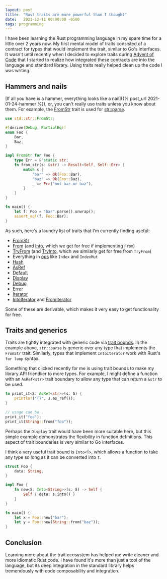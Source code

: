 ```yaml
---
layout: post
title:  "Rust traits are more powerful than I thought"
date:   2021-12-11 00:00:00 -0500
tags: programming
---
```


I have been learning the Rust programming language in my spare time for
a little over 2 years now. My first mental model of traits consisted of
a contract for types that would implement the trait, similar to Go's
interfaces. It wasn't until recently when I decided to explore traits
during [Advent of Code](https://adventofcode.com/2021/) that I started
to realize how integrated these contracts are into the language and
standard library. Using traits really helped clean up the code I was
writing.

## Hammers and nails
[If all you have is a hammer, everything looks like a nail]({% post_url 2021-01-24-hammer %}),
or, you can't really use traits unless you know about them. For example,
the [FromStr](https://doc.rust-lang.org/nightly/core/str/trait.FromStr.html)
trait is used for [str::parse](https://doc.rust-lang.org/stable/std/primitive.str.html#method.parse).

```rust
use std::str::FromStr;

#[derive(Debug, PartialEq)]
enum Foo {
    Bar,
    Baz,
}

impl FromStr for Foo {
    type Err = &'static str;
    fn from_str(s: &str) -> Result<Self, Self::Err> {
        match s {
            "bar" => Ok(Foo::Bar),
            "baz" => Ok(Foo::Baz),
            _ => Err("not bar or baz"),
        }
    }
}

fn main() {
    let f: Foo = "bar".parse().unwrap();
    assert_eq!(f, Foo::Bar);
}
```

As such, here's a laundry list of traits that I'm currently finding
useful:

* [FromStr](https://doc.rust-lang.org/nightly/core/str/trait.FromStr.html)
* [From](https://doc.rust-lang.org/std/convert/trait.From.html) (and [Into](https://doc.rust-lang.org/std/convert/trait.Into.html), which we get for free if implementing `From`)
* [TryFrom](https://doc.rust-lang.org/std/convert/trait.TryFrom.html) (and [TryInto](https://doc.rust-lang.org/std/convert/trait.TryInto.html), which we similarly get for free from `TryFrom`)
* Everything in [ops](https://doc.rust-lang.org/std/ops/index.html#traits) like `Index` and `IndexMut`
* [Hash](https://doc.rust-lang.org/std/hash/trait.Hash.html)
* [AsRef](https://doc.rust-lang.org/std/convert/trait.AsRef.html)
* [Default](https://doc.rust-lang.org/std/default/trait.Default.html)
* [Display](https://doc.rust-lang.org/std/fmt/trait.Display.html)
* [Debug](https://doc.rust-lang.org/std/fmt/trait.Debug.html)
* [Error](https://doc.rust-lang.org/std/error/trait.Error.html)
* [Iterator](https://doc.rust-lang.org/std/iter/trait.Iterator.html)
* [IntoIterator](https://doc.rust-lang.org/std/iter/trait.IntoIterator.html) and [FromIterator](https://doc.rust-lang.org/std/iter/trait.FromIterator.html)

Some of these are derivable, which makes it very easy to get functionality
for free.


## Traits and generics
Traits are tightly integrated with generic code via [trait
bounds](https://doc.rust-lang.org/rust-by-example/generics/bounds.html).
In the example above, `str::parse` is generic over any type that
implements the `FromStr` trait. Similarly, types that implement
`IntoIterator` work with Rust's `for loop` syntax.

Something that clicked recently for me is using trait bounds to make
my library API friendlier to more types. For example, I might define a
function with an `AsRef<str>` trait boundary to allow any type that can
return a `&str` to be used.

```rust
fn print_it<S: AsRef<str>>(s: S) {
    println!("{}", s.as_ref());
}

// usage can be..
print_it("foo");
print_it(String::from("foo"));
```

Perhaps the `Display` trait would have been more suitable here, but this
simple example demonstrates the flexibility in function definitions. This
aspect of trait boundaries is very similar to Go interfaces.

I think a very useful trait bound is `Into<T>`, which allows a function
to take any type so long as it can be converted into `T`.

```rust
struct Foo {
    data: String,
}

impl Foo {
    fn new<S: Into<String>>(s: S) -> Self {
        Self { data: s.into() }
    }
}

fn main() {
    let x = Foo::new("bar");
    let y = Foo::new(String::from("baz"));
}
```

## Conclusion
Learning more about the trait ecosystem has helped me write cleaner and
more idiomatic Rust code. I have found it's more than just a tool of
the language, but its deep integration in the standard library helps
tremendously with code composability and integration.
